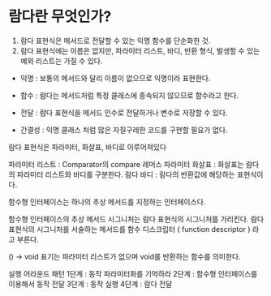 람다란 무엇인가?
===
1. 람다 표현식은 메서드로 전달할 수 있는 익명 함수를 단순화한 것.
2. 람다 표현식에는 이름은 없지만, 파라미터 리스트, 바디, 반환 형식, 발생할 수 있는 예외 리스트는 가질 수 있다.


+ 익명 : 보통의 메서드와 달리 이름이 없으므로 익명이라 표현한다.

+ 함수 : 람다는 메서드처럼 특정 클래스에 종속되지 않으므로 함수라고 한다.

+ 전달 : 람다 표현식을 메서드 인수로 전달하거나 변수로 저장할 수 있다.

+ 간결성 : 익명 클래스 처럼 많은 자질구레한 코드를 구현할 필요가 없다.

람다 표현식은 파라미터, 화살표, 바디로 이루어져있다

파라미터 리스트 : Comparator의 compare 레머스 파라미터
화살표 : 화살표는 람다의 파라미터 리스트와 바디를 구분한다.
람다 바디 : 람다의 반환값에 해당하는 표현식이다.

함수형 인터페이스는 하나의 추상 메서드를 지정하는 인터페이스다.

함수형 인터페이스의 추상 메서드 시그니처는 람다 표현식의 시그니처를 가리킨다.
람다 표현식의 시그니처를 서술하는 메서드를 함수 디스크립터 ( function descriptor ) 라고 부른다.

() -> void 표기는 파라미터 리스트가 없으며 void를 반환하는 함수를 의미한다.

실행 어라운드 패턴
1단계 : 동작 파라미터화를 기억하라
2단계 : 함수형 인터페이스를 이용해서 동작 전달
3단계 : 동작 실행
4단계 : 람다 전달







